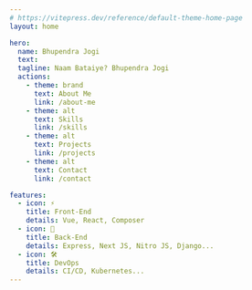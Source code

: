 ```yaml
---
# https://vitepress.dev/reference/default-theme-home-page
layout: home

hero:
  name: Bhupendra Jogi
  text: 
  tagline: Naam Bataiye? Bhupendra Jogi
  actions:
    - theme: brand
      text: About Me
      link: /about-me
    - theme: alt
      text: Skills
      link: /skills
    - theme: alt
      text: Projects
      link: /projects
    - theme: alt
      text: Contact
      link: /contact

features:
  - icon: ⚡️
    title: Front-End
    details: Vue, React, Composer
  - icon: 📲
    title: Back-End
    details: Express, Next JS, Nitro JS, Django...
  - icon: 🛠️
    title: DevOps
    details: CI/CD, Kubernetes...
---
```


